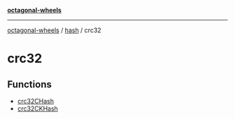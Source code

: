 [**octagonal-wheels**](../../README.md)

***

[octagonal-wheels](../../modules.md) / [hash](../README.md) / crc32

# crc32

## Functions

- [crc32CHash](crc32CHash/README.md)
- [crc32CKHash](crc32CKHash/README.md)
